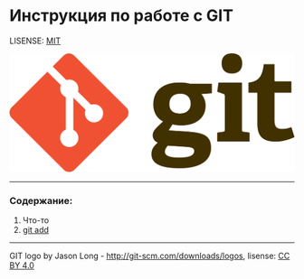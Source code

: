 # Инструкция по работе с GIT

LISENSE: [MIT](./lisense.md)

![git-logo](./assets/Git-logo.png)

---

### Содержание:
1. Что-то
2. [git add](./add.md)

---

GIT logo by Jason Long - http://git-scm.com/downloads/logos, lisense: [CC BY 4.0](https://creativecommons.org/licenses/by/3.0/)